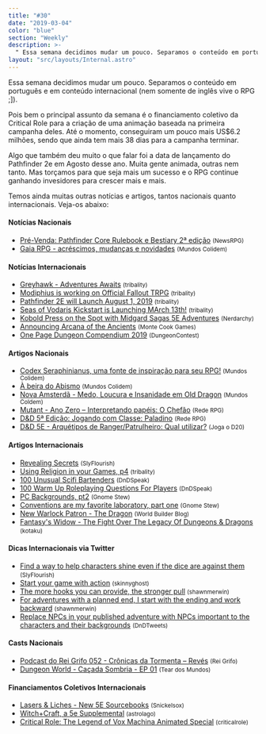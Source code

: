 ```yaml
---
title: "#30"
date: "2019-03-04"
color: "blue"
section: "Weekly"
description: >-
  " Essa semana decidimos mudar um pouco. Separamos o conteúdo em português e em conteúdo internacional (nem somente de inglês vive o RPG ;])."
layout: "src/layouts/Internal.astro"
---
```


Essa semana decidimos mudar um pouco. Separamos o conteúdo em português e em conteúdo internacional (nem somente de inglês vive o RPG ;]).

Pois bem o principal assunto da semana é o financiamento coletivo da Critical Role para a criação de uma animação baseada na primeira campanha deles. Até o momento, conseguiram um pouco mais US$6.2 milhões, sendo que ainda tem mais 38 dias para a campanha terminar.

Algo que também deu muito o que falar foi a data de lançamento do Pathfinder 2e em Agosto desse ano. Muita gente animada, outras nem tanto. Mas torçamos para que seja mais um sucesso e o RPG continue ganhando invesidores para crescer mais e mais.

Temos ainda muitas outras notícias e artigos, tantos nacionais quanto internacionais. Veja-os abaixo:

#### Notícias Nacionais

- [Pré-Venda: Pathfinder Core Rulebook e Bestiary 2ª edição] <small>(NewsRPG)</small>
- [Gaia RPG - acréscimos, mudanças e novidades] <small>(Mundos Colidem)</small>

#### Notícias Internacionais

- [Greyhawk - Adventures Awaits] <small>(tribality)</small>
- [Modiphius is working on Official Fallout TRPG] <small>(tribality)</small>
- [Pathfinder 2E will Launch August 1, 2019] <small>(tribality)</small>
- [Seas of Vodaris Kickstart is Launching MArch 13th!] <small>(tribality)</small>
- [Kobold Press on the Spot with Midgard Sagas 5E Adventures] <small>(Nerdarchy)</small>
- [Announcing Arcana of the Ancients] <small>(Monte Cook Games)</small>
- [One Page Dungeon Compendium 2019] <small>(DungeonContest)</small>

#### Artigos Nacionais

- [Codex Seraphinianus, uma fonte de inspiração para seu RPG!] <small>(Mundos Colidem)</small>
- [À beira do Abismo] <small>(Mundos Colidem)</small>
- [Nova Amsterdã - Medo, Loucura e Insanidade em Old Dragon] <small>(Mundos Coldem)</small>
- [Mutant - Ano Zero – Interpretando papéis: O Chefão] <small>(Rede RPG)</small>
- [D&D 5ª Edição: Jogando com Classe: Paladino] <small>(Rede RPG)</small>
- [D&D 5E - Arquétipos de Ranger/Patrulheiro: Qual utilizar?] <small>(Joga o D20)</small>

#### Artigos Internacionais

- [Revealing Secrets] <small>(SlyFlourish)</small>
- [Using Religion in your Games, p4] <small>(tribality)</small>
- [100 Unusual Scifi Bartenders] <small>(DnDSpeak)</small>
- [100 Warm Up Roleplaying Questions For Players] <small>(DnDSpeak)</small>
- [PC Backgrounds, pt2] <small>(Gnome Stew)</small>
- [Conventions are my favorite laboratory, part one] <small>(Gnome Stew)</small>
- [New Warlock Patron - The Dragon] <small>(World Builder Blog)</small>
- [Fantasy's Widow - The Fight Over The Legacy Of Dungeons & Dragons] <small>(kotaku)</small>

#### Dicas Internacionais via Twitter

- [Find a way to help characters shine even if the dice are against them] <small>(SlyFlourish)</small>
- [Start your game with action] <small>(skinnyghost)</small>
- [The more hooks you can provide, the stronger pull] <small>(shawnmerwin)</small>
- [For adventures with a planned end, I start with the ending and work backward] <small>(shawnmerwin)</small>
- [Replace NPCs in your published adventure with NPCs important to the characters and their backgrounds] <small>(DnDTweets)</small>

#### Casts Nacionais

- [Podcast do Rei Grifo 052 - Crônicas da Tormenta – Revés] <small>(Rei Grifo)</small>
- [Dungeon World - Caçada Sombria - EP 01] <small>(Tear dos Mundos)</small>

#### Financiamentos Coletivos Internacionais

- [Lasers & Liches - New 5E Sourcebooks] <small>(Snickelsox)</small>
- [Witch+Craft, a 5e Supplemental] <small>(astrolago)</small>
- [Critical Role: The Legend of Vox Machina Animated Special] <small>(criticalrole)</small>

[pré-venda: pathfinder core rulebook e bestiary 2ª edição]: https://newsrpg.wordpress.com/2019/03/09/pre-venda-pathfinder-core-rulebook-2a-edicao/
[gaia rpg - acréscimos, mudanças e novidades]: https://www.mundoscolidem.com.br/gaia-rpg-acrescimos-mudancas-e-novidades/
[greyhawk - adventures awaits]: https://www.tribality.com/2019/03/06/greyhawk-adventure-awaits/
[modiphius is working on official fallout trpg]: https://www.tribality.com/2019/03/06/modiphius-is-working-on-official-fallout-trpg/
[pathfinder 2e will launch august 1, 2019]: https://www.tribality.com/2019/03/06/pathfinder-2e-will-launch-august-1-2019/
[seas of vodaris kickstart is launching march 13th!]: https://www.tribality.com/2019/03/09/seas-of-vodari-kickstarter-is-launching-march-13th/
[kobold press on the spot with midgard sagas 5e adventures]: https://nerdarchy.com/kobold-press-on-the-spot-with-midgard-sagas-5e-adventures/
[announcing arcana of the ancients]: https://www.montecookgames.com/announcing-arcana-of-the-ancients/
[one page dungeon compendium 2019]: https://www.dungeoncontest.com/
[codex seraphinianus, uma fonte de inspiração para seu rpg!]: https://www.mundoscolidem.com.br/codex-seraphinianus/
[à beira do abismo]: https://www.mundoscolidem.com.br/a-beira-do-abismo/
[nova amsterdã - medo, loucura e insanidade em old dragon]: https://www.mundoscolidem.com.br/nova-amsterda-medo-loucura-e-insanidade-em-old-dragon/
[mutant - ano zero – interpretando papéis: o chefão]: https://www.rederpg.com.br/2019/03/07/mutant-ano-zero-interpretando-papeis-o-chefao/
[d&d 5ª edição: jogando com classe: paladino]: https://www.rederpg.com.br/2019/03/10/dd-5a-edicao-jogando-com-classe-paladino/
[d&d 5e - arquétipos de ranger/patrulheiro: qual utilizar?]: https://jogaod20.blogspot.com/2019/03/5e-arquetipos-ranger.html
[revealing secrets]: http://slyflourish.com/revealing_secrets.html
[using religion in your games, p4]: https://www.tribality.com/2019/03/04/using-religion-in-your-games-p4/
[100 unusual scifi bartenders]: http://dndspeak.com/2019/03/100-unusual-scifi-bartenders/
[100 warm up roleplaying questions for players]: http://dndspeak.com/2019/03/100-warm-up-roleplaying-questions-for-players/
[pc backgrounds, pt2]: https://gnomestew.com/pc-backgrounds-part-2/
[conventions are my favorite laboratory, part one]: https://gnomestew.com/conventions-are-my-favorite-laboratory-part-one/
[new warlock patron - the dragon]: https://worldbuilderblog.me/2019/03/07/new-warlock-patron-the-dragon/
[fantasy's widow - the fight over the legacy of dungeons & dragons]: https://kotaku.com/fantasys-widow-the-fight-over-the-legacy-of-dungeons-1833127876
[find a way to help characters shine even if the dice are against them]: https://twitter.com/SlyFlourish/status/1103355070811463682
[start your game with action]: https://twitter.com/skinnyghost/status/1104073990853713920
[the more hooks you can provide, the stronger pull]: https://twitter.com/shawnmerwin/status/1103003966969917445
[for adventures with a planned end, i start with the ending and work backward]: https://twitter.com/shawnmerwin/status/1104071785425920000
[replace npcs in your published adventure with npcs important to the characters and their backgrounds]: https://twitter.com/DnDTweets/status/1104092926563573761
[podcast do rei grifo 052 - crônicas da tormenta – revés]: https://reigrifo.com/prg-052-cronicas-da-tormenta-reves/
[dungeon world - caçada sombria - ep 01]: https://www.twitch.tv/videos/389087679
[lasers & liches - new 5e sourcebooks]: https://www.kickstarter.com/projects/snickelsox/lasers-and-liches-new-5e-sourcebooks
[witch+craft, a 5e supplemental]: https://www.kickstarter.com/projects/astrolago/witch-craft-a-5e-supplemental
[critical role: the legend of vox machina animated special]: https://www.kickstarter.com/projects/criticalrole/critical-role-the-legend-of-vox-machina-animated-s
